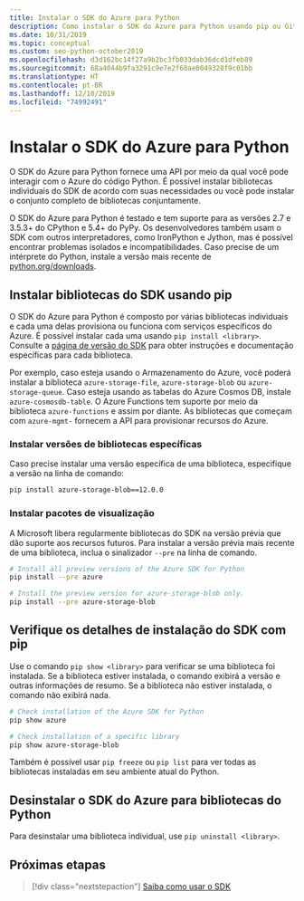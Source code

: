```yaml
---
title: Instalar o SDK do Azure para Python
description: Como instalar o SDK do Azure para Python usando pip ou GitHub. O SDK do Azure pode ser instalado como bibliotecas individuais ou como um pacote completo.
ms.date: 10/31/2019
ms.topic: conceptual
ms.custom: seo-python-october2019
ms.openlocfilehash: d3d162bc14f27a9b2bc3fb033dab36dcd1dfeb89
ms.sourcegitcommit: 68a4044b9fa3291c9e7e2f68ae0049328f9c01bb
ms.translationtype: HT
ms.contentlocale: pt-BR
ms.lasthandoff: 12/10/2019
ms.locfileid: "74992491"
---
```

# <a name="install-the-azure-sdk-for-python"></a>Instalar o SDK do Azure para Python

O SDK do Azure para Python fornece uma API por meio da qual você pode interagir com o Azure do código Python. É possível instalar bibliotecas individuais do SDK de acordo com suas necessidades ou você pode instalar o conjunto completo de bibliotecas conjuntamente.

O SDK do Azure para Python é testado e tem suporte para as versões 2.7 e 3.5.3+ do CPython e 5.4+ do PyPy. Os desenvolvedores também usam o SDK com outros interpretadores, como IronPython e Jython, mas é possível encontrar problemas isolados e incompatibilidades. Caso precise de um intérprete do Python, instale a versão mais recente de [python.org/downloads](https://www.python.org/downloads).

## <a name="install-sdk-libraries-using-pip"></a>Instalar bibliotecas do SDK usando pip

O SDK do Azure para Python é composto por várias bibliotecas individuais e cada uma delas provisiona ou funciona com serviços específicos do Azure. É possível instalar cada uma usando `pip install <library>`. Consulte a [página de versão do SDK](https://azure.github.io/azure-sdk/releases/latest/python.html) para obter instruções e documentação específicas para cada biblioteca.

Por exemplo, caso esteja usando o Armazenamento do Azure, você poderá instalar a biblioteca `azure-storage-file`, `azure-storage-blob` ou `azure-storage-queue`. Caso esteja usando as tabelas do Azure Cosmos DB, instale `azure-cosmosdb-table`. O Azure Functions tem suporte por meio da biblioteca `azure-functions` e assim por diante. As bibliotecas que começam com `azure-mgmt-` fornecem a API para provisionar recursos do Azure.

### <a name="install-specific-library-versions"></a>Instalar versões de bibliotecas específicas

Caso precise instalar uma versão específica de uma biblioteca, especifique a versão na linha de comando:

```bash
pip install azure-storage-blob==12.0.0
```

### <a name="install-preview-packages"></a>Instalar pacotes de visualização

A Microsoft libera regularmente bibliotecas do SDK na versão prévia que dão suporte aos recursos futuros. Para instalar a versão prévia mais recente de uma biblioteca, inclua o sinalizador `--pre` na linha de comando. 

```bash
# Install all preview versions of the Azure SDK for Python
pip install --pre azure

# Install the preview version for azure-storage-blob only.
pip install --pre azure-storage-blob
```

## <a name="verify-sdk-installation-details-with-pip"></a>Verifique os detalhes de instalação do SDK com pip

Use o comando `pip show <library>` para verificar se uma biblioteca foi instalada. Se a biblioteca estiver instalada, o comando exibirá a versão e outras informações de resumo. Se a biblioteca não estiver instalada, o comando não exibirá nada.

```bash
# Check installation of the Azure SDK for Python
pip show azure

# Check installation of a specific library
pip show azure-storage-blob
```

Também é possível usar `pip freeze` ou `pip list` para ver todas as bibliotecas instaladas em seu ambiente atual do Python.

## <a name="uninstall-azure-sdk-for-python-libraries"></a>Desinstalar o SDK do Azure para bibliotecas do Python

Para desinstalar uma biblioteca individual, use `pip uninstall <library>`.

## <a name="next-steps"></a>Próximas etapas

> [!div class="nextstepaction"]
> [Saiba como usar o SDK](python-sdk-azure-get-started.yml)
